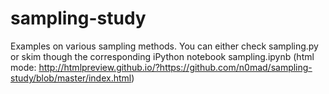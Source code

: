 sampling-study
==============

Examples on various sampling methods.
You can either check sampling.py or skim though the corresponding iPython notebook sampling.ipynb  (html mode: http://htmlpreview.github.io/?https://github.com/n0mad/sampling-study/blob/master/index.html)
